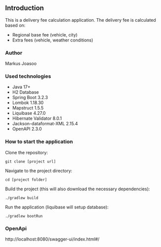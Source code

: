 ## Introduction
This is a delivery fee calculation application. The delivery fee is calculated based on:
- Regional base fee (vehicle, city)
- Extra fees (vehicle, weather conditions)

### Author
Markus Joasoo

### Used technologies
- Java 17+
- H2 Database
- Spring Boot 3.2.3
- Lombok 1.18.30
- Mapstruct 1.5.5
- Liquibase 4.27.0
- Hibernate Validator 8.0.1
- Jackson-dataformat-XML 2.15.4
- OpenAPI 2.3.0

### How to start the application
Clone the repository:

`git clone [project url]`

Navigate to the project directory:

`cd [project folder]`

Build the project (this will also download the necessary dependencies):

`./gradlew build`

Run the application (liquibase will setup database):

`./gradlew bootRun`

### OpenApi
http://localhost:8080/swagger-ui/index.html#/
